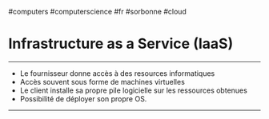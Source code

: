 #computers #computerscience #fr #sorbonne #cloud
# Infrastructure as a Service (IaaS)
---
+ Le fournisseur donne accès à des resources informatiques
+ Accès souvent sous forme de machines virtuelles
+ Le client installe sa propre pile logicielle sur les ressources obtenues
+ Possibilité de déployer son propre OS.

---
